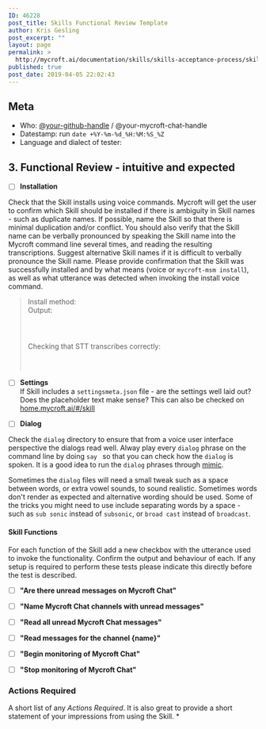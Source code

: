 ```yaml
---
ID: 46228
post_title: Skills Functional Review Template
author: Kris Gesling
post_excerpt: ""
layout: page
permalink: >
  http://mycroft.ai/documentation/skills/skills-acceptance-process/skills-review-functional-template/
published: true
post_date: 2019-04-05 22:02:43
---
```

## Meta  
* Who: [@your-github-handle](https://github.com/your-github-handle) / @your-mycroft-chat-handle  
* Datestamp: run `date +%Y-%m-%d_%H:%M:%S_%Z`  
* Language and dialect of tester:

## 3. Functional Review - intuitive and expected  
- [ ] **Installation**

Check that the Skill installs using voice commands. Mycroft will get the user to confirm which Skill should be installed if there is ambiguity in Skill names - such as duplicate names. If possible, name the Skill so that there is minimal duplication and/or conflict. You should also verify that the Skill name can be verbally pronounced by speaking the Skill name into the Mycroft command line several times, and reading the resulting transcriptions. Suggest alternative Skill names if it is difficult to verbally pronounce the Skill name. Please provide confirmation that the Skill was successfully installed and by what means (voice or `mycroft-msm install`), as well as what utterance was detected when invoking the install voice command.

> Install method:  
> Output:  
> ```  
>  
>  
> ```  
>  
> Checking that STT transcribes correctly:  
> ```  
>  
>  
> ```

- [ ] **Settings**  
If Skill includes a `settingsmeta.json` file - are the settings well laid out? Does the placeholder text make sense? This can also be checked on [home.mycroft.ai/#/skill](https://home.mycroft.ai/#/skill)

>

- [ ] **Dialog**

Check the `dialog` directory to ensure that from a voice user interface perspective the dialogs read well. Alway play every `dialog` phrase on the command line by doing `say ` so that you can check how the `dialog` is spoken. It is a good idea to run the `dialog` phrases through [mimic](https://mycroft.ai/documentation/mimic/).

Sometimes the `dialog` files will need a small tweak such as a space between words, or extra vowel sounds, to sound realistic. Sometimes words don't render as expected and alternative wording should be used. Some of the tricks you might need to use include separating words by a space - such as `sub sonic` instead of `subsonic`, or `broad cast` instead of `broadcast`.

>

#### Skill Functions  
For each function of the Skill add a new checkbox with the utterance used to invoke the functionality. Confirm the output and behaviour of each. If any setup is required to perform these tests please indicate this directly before the test is described.

- [ ] **"Are there unread messages on Mycroft Chat"**

>

- [ ] **"Name Mycroft Chat channels with unread messages"**

>

- [ ] **"Read all unread Mycroft Chat messages"**

>

- [ ] **"Read messages for the channel {name}"**

>

- [ ] **"Begin monitoring of Mycroft Chat"**

>

- [ ] **"Stop monitoring of Mycroft Chat"**

>

### Actions Required
A short list of any _Actions Required_. It is also great to provide a short statement of your impressions from using the Skill.
*